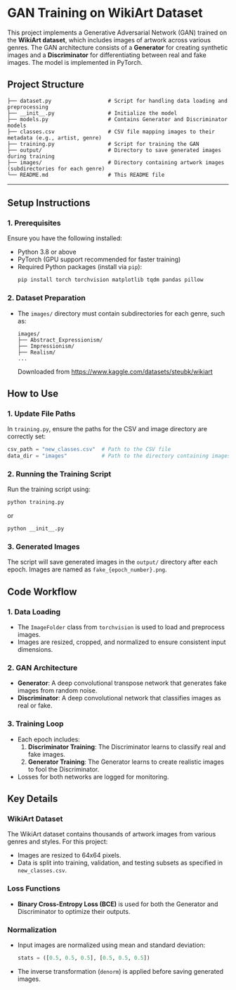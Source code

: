 
# GAN Training on WikiArt Dataset

This project implements a Generative Adversarial Network (GAN) trained on the **WikiArt dataset**, which includes images of artwork across various genres. The GAN architecture consists of a **Generator** for creating synthetic images and a **Discriminator** for differentiating between real and fake images. The model is implemented in PyTorch.



## Project Structure
  ```
├── dataset.py                  # Script for handling data loading and preprocessing
├── __init__.py                 # Initialize the model
├── models.py                   # Contains Generator and Discriminator models
├── classes.csv                 # CSV file mapping images to their metadata (e.g., artist, genre)
├── training.py                 # Script for training the GAN
├── output/                     # Directory to save generated images during training
├── images/                     # Directory containing artwork images (subdirectories for each genre)
└── README.md                   # This README file

 ```
---

## Setup Instructions

### 1. Prerequisites
Ensure you have the following installed:
- Python 3.8 or above
- PyTorch (GPU support recommended for faster training)
- Required Python packages (install via `pip`):
  ```bash
  pip install torch torchvision matplotlib tqdm pandas pillow
  ```

### 2. Dataset Preparation
- The `images/` directory must contain subdirectories for each genre, such as:
  ```
  images/
  ├── Abstract_Expressionism/
  ├── Impressionism/
  ├── Realism/
  ...
  ```
  Downloaded from https://www.kaggle.com/datasets/steubk/wikiart


## How to Use

### 1. Update File Paths
In `training.py`, ensure the paths for the CSV and image directory are correctly set:
```python
csv_path = "new_classes.csv"  # Path to the CSV file
data_dir = "images"           # Path to the directory containing images
```

### 2. Running the Training Script
Run the training script using:
```bash
python training.py
```
or 
```bash
python __init__.py
```


### 3. Generated Images
The script will save generated images in the `output/` directory after each epoch. Images are named as `fake_{epoch_number}.png`.



## Code Workflow

### 1. Data Loading
- The `ImageFolder` class from `torchvision` is used to load and preprocess images.
- Images are resized, cropped, and normalized to ensure consistent input dimensions.

### 2. GAN Architecture
- **Generator**: A deep convolutional transpose network that generates fake images from random noise.
- **Discriminator**: A deep convolutional network that classifies images as real or fake.

### 3. Training Loop
- Each epoch includes:
  1. **Discriminator Training**: The Discriminator learns to classify real and fake images.
  2. **Generator Training**: The Generator learns to create realistic images to fool the Discriminator.
- Losses for both networks are logged for monitoring.




## Key Details

### WikiArt Dataset
The WikiArt dataset contains thousands of artwork images from various genres and styles. For this project:
- Images are resized to 64x64 pixels.
- Data is split into training, validation, and testing subsets as specified in `new_classes.csv`.

### Loss Functions
- **Binary Cross-Entropy Loss (BCE)** is used for both the Generator and Discriminator to optimize their outputs.

### Normalization
- Input images are normalized using mean and standard deviation:
  ```python
  stats = ([0.5, 0.5, 0.5], [0.5, 0.5, 0.5])
  ```
- The inverse transformation (`denorm`) is applied before saving generated images.





